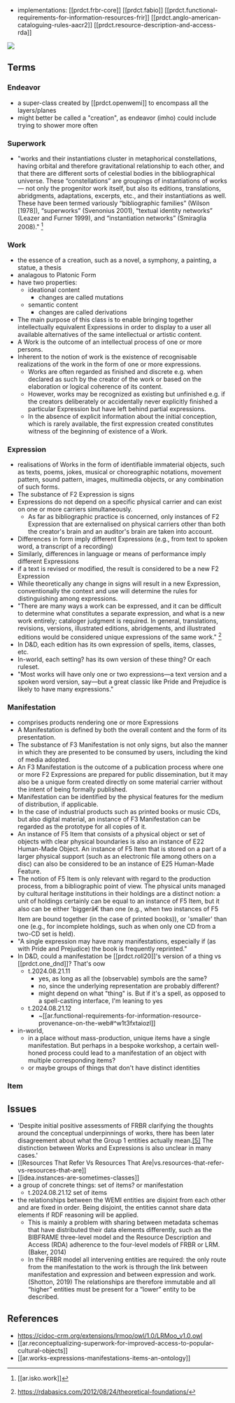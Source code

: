 
- implementations: [[prdct.frbr-core]] [[prdct.fabio]] [[prdct.functional-requirements-for-information-resources-frir]] [[prdct.anglo-american-cataloguing-rules-aacr2]] [[prdct.resource-description-and-access-rda]]

![](/assets/images/2024-08-22-09-39-54.png)

## Terms

### Endeavor

- a super-class created by [[prdct.openwemi]] to encompass all the layers/planes
- might better be called a "creation", as endeavor (imho) could include trying to shower more often

### Superwork

- "works and their instantiations cluster in metaphorical constellations, having orbital and therefore gravitational relationship to each other, and that there are different sorts of celestial bodies in the bibliographical universe. These “constellations” are groupings of instantiations of works — not only the progenitor work itself, but also its editions, translations, abridgments, adaptations, excerpts, etc., and their instantiations as well. These have been termed variously “bibliographic families” (Wilson [1978]), “superworks” (Svenonius 2001), “textual identity networks” (Leazer and Furner 1999), and “instantiation networks” (Smiraglia 2008)." [^2]

### Work

- the essence of a creation, such as a novel, a symphony, a painting, a statue, a thesis
- analagous to Platonic Form
- have two properties:
  - ideational content
    - changes are called mutations
  - semantic content
    - changes are called derivations
- The main purpose of this class is to enable bringing together intellectually equivalent Expressions in order to display to a user all available alternatives of the same intellectual or artistic content.
- A Work is the outcome of an intellectual process of one or more persons. 
- Inherent to the notion of work is the existence of recognisable realizations of the work in the form of one or more expressions. 
  - Works are often regarded as finished and discrete e.g. when declared as such by the creator of the work or based on the elaboration or logical coherence of its content. 
  - However, works may be recognized as existing but unfinished e.g. if the creators deliberately or accidentally never explicitly finished a particular Expression but have left behind partial expressions.
  - In the absence of explicit information about the initial conception, which is rarely available, the first expression created constitutes witness of the beginning of existence of a Work.

### Expression

- realisations of Works in the form of identifiable immaterial objects, such as texts, poems, jokes, musical or choreographic notations, movement pattern, sound pattern, images, multimedia objects, or any combination of such forms. 
- The substance of F2 Expression is signs
- Expressions do not depend on a specific physical carrier and can exist on one or more carriers simultaneously. 
  - As far as bibliographic practice is concerned, only instances of F2 Expression that are externalised on physical carriers other than both the creator's brain and an auditor's brain are taken into account.
- Differences in form imply different Expressions (e.g., from text to spoken word, a transcript of a recording)
- Similarly, differences in language or means of performance imply different Expressions
- if a text is revised or modified, the result is considered to be a new F2 Expression
- While theoretically any change in signs will result in a new Expression, conventionally the context and use will determine the rules for distinguishing among expressions.
- "There are many ways a work can be expressed, and it can be difficult to determine what constitutes a separate expression, and what is a new work entirely; cataloger judgment is required. In general, translations, revisions, versions, illustrated editions, abridgements, and illustrated editions would be considered unique expressions of the same work." [^1]
- In D&D, each edition has its own expression of spells, items, classes, etc.
- In-world, each setting? has its own version of these thing? Or each ruleset.
- "Most works will have only one or two expressions—a text version and a spoken word version, say—but a great classic like Pride and Prejudice is likely to have many expressions."

### Manifestation

- comprises products rendering one or more Expressions
- A Manifestation is defined by both the overall content and the form of its presentation. 
- The substance of F3 Manifestation is not only signs, but also the manner in which they are presented to be consumed by users, including the kind of media adopted.
- An F3 Manifestation is the outcome of a publication process where one or more F2 Expressions are prepared for public dissemination, but it may also be a unique form created directly on some material carrier without the intent of being formally published.
- Manifestation can be identified by the physical features for the medium of distribution, if applicable.
- In the case of industrial products such as printed books or music CDs, but also digital material, an instance of F3 Manifestation can be regarded as the prototype for all copies of it.
- An instance of F5 Item that consists of a physical object or set of objects with clear physical boundaries is also an instance of E22 Human-Made Object. An instance of F5 Item that is stored on a part of a larger physical support (such as an electronic file among others on a disc) can also be considered to be an instance of E25 Human-Made Feature.
- The notion of F5 Item is only relevant with regard to the production process, from a bibliographic point of view. The physical units managed by cultural heritage institutions in their holdings are a distinct notion: a unit of holdings certainly can be equal to an instance of F5 Item, but it also can be either 'biggerâ€ than one (e.g., when two instances of F5 Item are bound together (in the case of printed books)), or 'smaller' than one (e.g., for incomplete holdings, such as when only one CD from a two-CD set is held).
- "A single expression may have many manifestations, especially if (as with Pride and Prejudice) the book is frequently reprinted."
- In D&D, could a manifestation be [[prdct.roll20]]'s version of a thing vs [[prdct.one_dnd]]? That's oow
  - t.2024.08.21.11 
    - yes, as long as all the (observable) symbols are the same?
    - no, since the underlying representation are probably different?
    - might depend on what "thing" is. But if it's a spell, as opposed to a spell-casting interface, I'm leaning to yes
  - t.2024.08.21.12
    - ~[[ar.functional-requirements-for-information-resource-provenance-on-the-web#^w1t3fxtaiozl]]
- in-world, 
  - in a place without mass-production, unique items have a single manifestation. But perhaps in a bespoke workshop, a certain well-honed process could lead to a manifestation of an object with multiple corresponding items? 
  - or maybe groups of things that don't have distinct identities 

### Item

## Issues

- 'Despite initial positive assessments of FRBR clarifying the thoughts around the conceptual underpinnings of works, there has been later disagreement about what the Group 1 entities actually mean.[[5]](https://en.wikipedia.org/wiki/Functional_Requirements_for_Bibliographic_Records#cite_note-5) The distinction between Works and Expressions is also unclear in many cases.'
- [[Resources That Refer Vs Resources That Are|vs.resources-that-refer-vs-resources-that-are]]
- [[idea.instances-are-sometimes-classes]]
- a group of concrete things: set of items? or manifestation
  - t.2024.08.21.12 set of items
- the relationships between the WEMI entities are disjoint from each other and are fixed in order. Being disjoint, the entities cannot share data elements if RDF reasoning will be applied. 
  - This is mainly a problem with sharing between metadata schemas that have distributed their data elements differently, such as the BIBFRAME three-level model and the Resource Description and Access (RDA) adherence to the four-level models of FRBR or LRM.(Baker, 2014) 
  - In the FRBR model all intervening entities are required: the only route from the manifestation to the work is through the link between manifestation and expression and between expression and work. (Shotton, 2019) The relationships are therefore immutable and all “higher” entities must be present for a “lower” entity to be described.


## References

[^1]: https://rdabasics.com/2012/08/24/theoretical-foundations/
[^2]: [[ar.isko.work]]

- https://cidoc-crm.org/extensions/lrmoo/owl/1.0/LRMoo_v1.0.owl
- [[ar.reconceptualizing-superwork-for-improved-access-to-popular-cultural-objects]]
- [[ar.works-expressions-manifestations-items-an-ontology]]